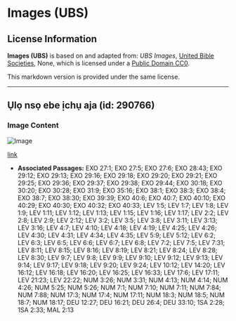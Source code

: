 # Images (UBS)

## License Information

**Images (UBS)** is based on and adapted from: _UBS Images_, [United Bible Societies](https://unitedbiblesocieties.org/), None, which is licensed under a [Public Domain CC0](https://creativecommons.org/public-domain/cc0/).

This markdown version is provided under the same license.



--------------------------------

## Ụlọ nsọ ebe ịchụ aja (id: 290766)

### Image Content

![Image](https://cdn.aquifer.bible/aquifer-content/resources/Media/WEB-0444_tabernacle_altar.jpg)

[link](https://cdn.aquifer.bible/aquifer-content/resources/Media/WEB-0444_tabernacle_altar.jpg)

* **Associated Passages:** EXO 27:1; EXO 27:5; EXO 27:6; EXO 28:43; EXO 29:12; EXO 29:13; EXO 29:16; EXO 29:18; EXO 29:20; EXO 29:21; EXO 29:25; EXO 29:36; EXO 29:37; EXO 29:38; EXO 29:44; EXO 30:18; EXO 30:20; EXO 30:28; EXO 31:9; EXO 35:16; EXO 38:1; EXO 38:3; EXO 38:4; EXO 38:7; EXO 38:30; EXO 39:39; EXO 40:6; EXO 40:7; EXO 40:10; EXO 40:29; EXO 40:30; EXO 40:32; EXO 40:33; LEV 1:5; LEV 1:7; LEV 1:8; LEV 1:9; LEV 1:11; LEV 1:12; LEV 1:13; LEV 1:15; LEV 1:16; LEV 1:17; LEV 2:2; LEV 2:8; LEV 2:9; LEV 2:12; LEV 3:2; LEV 3:5; LEV 3:8; LEV 3:11; LEV 3:13; LEV 3:16; LEV 4:7; LEV 4:10; LEV 4:18; LEV 4:19; LEV 4:25; LEV 4:26; LEV 4:30; LEV 4:31; LEV 4:34; LEV 4:35; LEV 5:9; LEV 5:12; LEV 6:2; LEV 6:3; LEV 6:5; LEV 6:6; LEV 6:7; LEV 6:8; LEV 7:2; LEV 7:5; LEV 7:31; LEV 8:11; LEV 8:15; LEV 8:16; LEV 8:19; LEV 8:21; LEV 8:24; LEV 8:28; LEV 8:30; LEV 9:7; LEV 9:8; LEV 9:9; LEV 9:10; LEV 9:12; LEV 9:13; LEV 9:14; LEV 9:17; LEV 9:18; LEV 9:20; LEV 9:24; LEV 10:12; LEV 14:20; LEV 16:12; LEV 16:18; LEV 16:20; LEV 16:25; LEV 16:33; LEV 17:6; LEV 17:11; LEV 21:23; LEV 22:22; NUM 3:26; NUM 3:31; NUM 4:13; NUM 4:14; NUM 4:26; NUM 5:25; NUM 5:26; NUM 7:1; NUM 7:10; NUM 7:11; NUM 7:84; NUM 7:88; NUM 17:3; NUM 17:4; NUM 17:11; NUM 18:3; NUM 18:5; NUM 18:7; NUM 18:17; DEU 12:27; DEU 16:21; DEU 26:4; DEU 33:10; 1SA 2:28; 1SA 2:33; MAL 2:13

